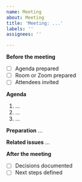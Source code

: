 ```yaml
---
name: Meeting
about: Meeting
title: 'Meeting: ...'
labels: ''
assignees: ''

---
```


**Before the meeting**
- [ ] Agenda prepared
- [ ] Room or Zoom prepared
- [ ] Attendees invited

**Agenda**
1. ...
2. ...
3. ...

**Preparation**
...

**Related issues**
...

**After the meeting**
- [ ] Decisions documented
- [ ] Next steps defined
